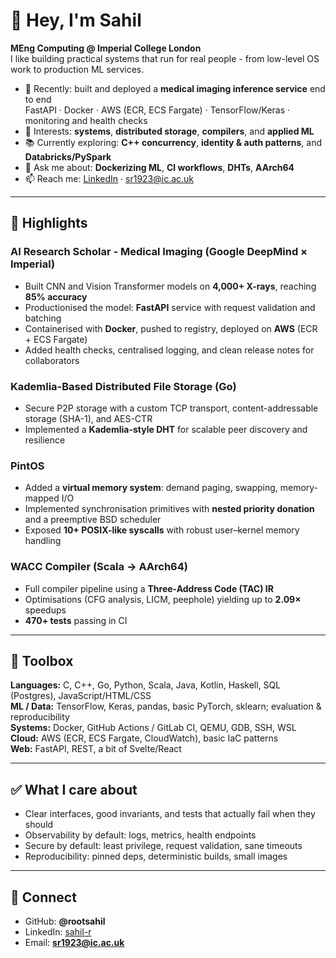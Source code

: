 # 👋 Hey, I'm Sahil

**MEng Computing @ Imperial College London**  
I like building practical systems that run for real people - from low-level OS work to production ML services.

- 🔭 Recently: built and deployed a **medical imaging inference service** end to end  
  FastAPI · Docker · AWS (ECR, ECS Fargate) · TensorFlow/Keras · monitoring and health checks
- 🧠 Interests: **systems**, **distributed storage**, **compilers**, and **applied ML**
- 📚 Currently exploring: **C++ concurrency**, **identity & auth patterns**, and **Databricks/PySpark**
- 💬 Ask me about: **Dockerizing ML**, **CI workflows**, **DHTs**, **AArch64**  
- 📫 Reach me: [LinkedIn](https://www.linkedin.com/in/sahil-r-a99478330/) · sr1923@ic.ac.uk

---

## 🚀 Highlights

### AI Research Scholar - Medical Imaging (Google DeepMind × Imperial)
- Built CNN and Vision Transformer models on **4,000+ X-rays**, reaching **85% accuracy**
- Productionised the model: **FastAPI** service with request validation and batching
- Containerised with **Docker**, pushed to registry, deployed on **AWS** (ECR + ECS Fargate)
- Added health checks, centralised logging, and clean release notes for collaborators

### Kademlia-Based Distributed File Storage (Go)
- Secure P2P storage with a custom TCP transport, content-addressable storage (SHA-1), and AES-CTR
- Implemented a **Kademlia-style DHT** for scalable peer discovery and resilience

### PintOS
- Added a **virtual memory system**: demand paging, swapping, memory-mapped I/O
- Implemented synchronisation primitives with **nested priority donation** and a preemptive BSD scheduler
- Exposed **10+ POSIX-like syscalls** with robust user–kernel memory handling

### WACC Compiler (Scala → AArch64)
- Full compiler pipeline using a **Three-Address Code (TAC) IR**
- Optimisations (CFG analysis, LICM, peephole) yielding up to **2.09×** speedups
- **470+ tests** passing in CI

---

## 🧰 Toolbox

**Languages:** C, C++, Go, Python, Scala, Java, Kotlin, Haskell, SQL (Postgres), JavaScript/HTML/CSS  
**ML / Data:** TensorFlow, Keras, pandas, basic PyTorch, sklearn; evaluation & reproducibility  
**Systems:** Docker, GitHub Actions / GitLab CI, QEMU, GDB, SSH, WSL  
**Cloud:** AWS (ECR, ECS Fargate, CloudWatch), basic IaC patterns  
**Web:** FastAPI, REST, a bit of Svelte/React

---

## ✅ What I care about

- Clear interfaces, good invariants, and tests that actually fail when they should  
- Observability by default: logs, metrics, health endpoints  
- Secure by default: least privilege, request validation, sane timeouts  
- Reproducibility: pinned deps, deterministic builds, small images

---

## 🔗 Connect

- GitHub: **@rootsahil**  
- LinkedIn: [sahil-r](https://www.linkedin.com/in/sahil-r-a99478330/)  
- Email: **sr1923@ic.ac.uk**

